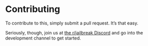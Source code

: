 # Contributing


To contribute to this, simply submit a pull request. It’s that easy. 


Seriously, though, join us at [the r/jailbreak Discord](http://discord.gg/jb) and go into the development channel to get started. 